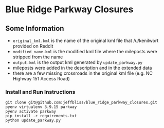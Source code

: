 # Blue Ridge Parkway Closures

## Some Information
* `original_kml.kml` is the name of the original kml file that /u/kenilwort provided on Reddit
* `modified_name.kml` is the modified kml file where the mileposts were stripped from the name
* `output.kml` is the output kml generated by `update_parkway.py`
* mileposts were added in the description and in the extended data
* there are a few missing crossroads in the original kml file (e.g. NC Highway 151 Access Road)

### Install and Run Instructions
```
git clone git@github.com:jeffbliss/blue_ridge_parkway_closures.git
pyenv virtualenv 3.9.15 parkway
pyenv activate parkway
pip install -r requirements.txt
python update_parkway.py
```
